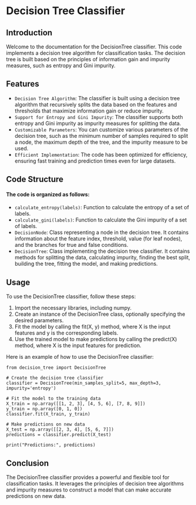 # Decision Tree Classifier

## Introduction
Welcome to the documentation for the DecisionTree classifier. This code implements a decision tree algorithm for classification tasks. The decision tree is built based on the principles of information gain and impurity measures, such as entropy and Gini impurity.

## Features
* `Decision Tree Algorithm`: The classifier is built using a decision tree algorithm that recursively splits the data based on the features and thresholds that maximize information gain or reduce impurity.
* `Support for Entropy and Gini Impurity`: The classifier supports both entropy and Gini impurity as impurity measures for splitting the data.
* `Customizable Parameters`: You can customize various parameters of the decision tree, such as the minimum number of samples required to split a node, the maximum depth of the tree, and the impurity measure to be used.
* `Efficient Implementation`: The code has been optimized for efficiency, ensuring fast training and prediction times even for large datasets.

## Code Structure
#### The code is organized as follows:

* `calculate_entropy(labels)`: Function to calculate the entropy of a set of labels.
* `calculate_gini(labels)`: Function to calculate the Gini impurity of a set of labels.
* `DecisionNode`: Class representing a node in the decision tree. It contains information about the feature index, threshold, value (for leaf nodes), and the branches for true and false conditions.
* `DecisionTree`: Class implementing the decision tree classifier. It contains methods for splitting the data, calculating impurity, finding the best split, building the tree, fitting the model, and making predictions.

## Usage
To use the DecisionTree classifier, follow these steps:

1) Import the necessary libraries, including numpy.
2) Create an instance of the DecisionTree class, optionally specifying the desired parameters.
3) Fit the model by calling the fit(X, y) method, where X is the input features and y is the corresponding labels.
4) Use the trained model to make predictions by calling the predict(X) method, where X is the input features for prediction.

Here is an example of how to use the DecisionTree classifier:

```import numpy as np
from decision_tree import DecisionTree

# Create the decision tree classifier
classifier = DecisionTree(min_samples_split=5, max_depth=3, impurity='entropy')

# Fit the model to the training data
X_train = np.array([[1, 2, 3], [4, 5, 6], [7, 8, 9]])
y_train = np.array([0, 1, 0])
classifier.fit(X_train, y_train)

# Make predictions on new data
X_test = np.array([[2, 3, 4], [5, 6, 7]])
predictions = classifier.predict(X_test)

print("Predictions:", predictions)
```

## Conclusion
The DecisionTree classifier provides a powerful and flexible tool for classification tasks. It leverages the principles of decision tree algorithms and impurity measures to construct a model that can make accurate predictions on new data.


